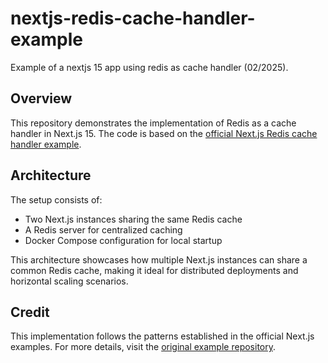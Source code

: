 # nextjs-redis-cache-handler-example

Example of a nextjs 15 app using redis as cache handler (02/2025).

## Overview

This repository demonstrates the implementation of Redis as a cache handler in Next.js 15. The code is based on the [official Next.js Redis cache handler example](https://github.com/vercel/next.js/tree/canary/examples/cache-handler-redis).

## Architecture

The setup consists of:
- Two Next.js instances sharing the same Redis cache
- A Redis server for centralized caching
- Docker Compose configuration for local startup

This architecture showcases how multiple Next.js instances can share a common Redis cache, making it ideal for distributed deployments and horizontal scaling scenarios.

## Credit

This implementation follows the patterns established in the official Next.js examples. For more details, visit the [original example repository](https://github.com/vercel/next.js/tree/canary/examples/cache-handler-redis).
